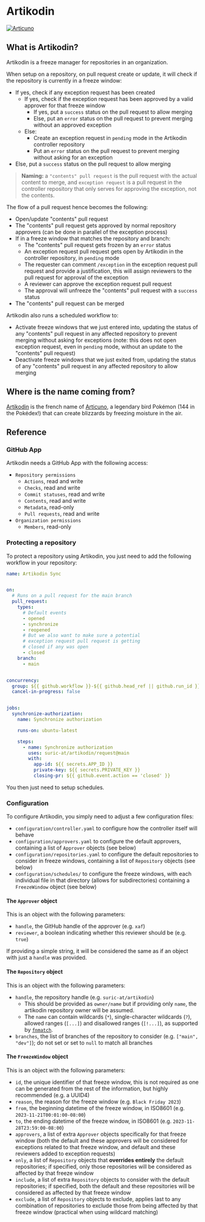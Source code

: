 # Artikodin

[![Articuno](https://assets.pokemon.com/assets/cms2/img/pokedex/full/144.png)](https://www.pokemon.com/us/pokedex/articuno)

## What is Artikodin?

Artikodin is a freeze manager for repositories in an organization.

When setup on a repository, on pull request create or update, it will check if the repository is currently in a freeze window:
- If yes, check if any exception request has been created
  - If yes, check if the exception request has been approved by a valid approver for that freeze window
      - If yes, put a `success` status on the pull request to allow merging
      - Else, put an `error` status on the pull request to prevent merging without an approved exception
  - Else:
    - Create an exception request in `pending` mode in the Artikodin controller repository
    - Put an `error` status on the pull request to prevent merging without asking for an exception
- Else, put a `success` status on the pull request to allow merging

> **Naming:** a `"contents" pull request` is the pull request with the actual content to merge, and `exception request` is a pull request in the controller repository that only serves for approving the exception, not the contents.

The flow of a pull request hence becomes the following:
- Open/update "contents" pull request
- The "contents" pull request gets approved by normal repository approvers (can be done in parallel of the exception process)
- If in a freeze window that matches the repository and branch:
  - The "contents" pull request gets frozen by an `error` status
  - An exception request  pull request gets open by Artikodin in the controller repository, in `pending` mode
  - The requester can comment `/exception` in the exception request pull request and provide a justification, this will assign reviewers to the pull request for approval of the exception
  - A reviewer can approve the exception request pull request
  - The approval will unfreeze the "contents" pull request with a `success` status
- The "contents" pull request can be merged

Artikodin also runs a scheduled workflow to:
- Activate freeze windows that we just entered into, updating the status of any "contents" pull request in any affected repository to prevent merging without asking for exceptions (note: this does not open exception request, even in `pending` mode, without an update to the "contents" pull request)
- Deactivate freeze windows that we just exited from, updating the status of any "contents" pull request in any affected repository to allow merging

## Where is the name coming from?

[Artikodin](https://www.pokepedia.fr/Artikodin) is the french name of [Articuno](https://www.pokemon.com/us/pokedex/articuno), a legendary bird Pokémon (144 in the Pokédex!) that can create blizzards by freezing moisture in the air.

## Reference

### GitHub App

Artikodin needs a GitHub App with the following access:

- `Repository permissions`
  - `Actions`, read and write
  - `Checks`, read and write
  - `Commit statuses`, read and write
  - `Contents`, read and write
  - `Metadata`, read-only
  - `Pull requests`, read and write
- `Organization permissions`
  - `Members`, read-only

### Protecting a repository

To protect a repository using Artikodin, you just need to add the following workflow in your repository:

```yaml
name: Artikodin Sync


on:
  # Runs on a pull request for the main branch
  pull_request:
    types:
      # Default events
      - opened
      - synchronize
      - reopened
      # But we also want to make sure a potential
      # exception request pull request is getting
      # closed if any was open
      - closed
    branch:
      - main


concurrency:
  group: ${{ github.workflow }}-${{ github.head_ref || github.run_id }}
  cancel-in-progress: false


jobs:
  synchronize-authorization:
    name: Synchronize authorization

    runs-on: ubuntu-latest

    steps:
      - name: Synchronize authorization
        uses: suric-at/artikodin/request@main
        with:
          app-id: ${{ secrets.APP_ID }}
          private-key: ${{ secrets.PRIVATE_KEY }}
          closing-pr: ${{ github.event.action == 'closed' }}
```

You then just need to setup schedules.

### Configuration

To configure Artikodin, you simply need to adjust a few configuration files:
- `configuration/controller.yaml` to configure how the controller itself will behave
- `configuration/approvers.yaml` to configure the default approvers, containing a list of `Approver` objects (see below)
- `configuration/repositories.yaml` to configure the default repositories to consider in freeze windows, containing a list of `Repository` objects (see below)
- `configuration/schedules/` to configure the freeze windows, with each individual file in that directory (allows for subdirectories) containing a `FreezeWindow` object (see below)

#### The `Approver` object

This is an object with the following parameters:

- `handle`, the GitHub handle of the approver (e.g. `xaf`)
- `reviewer`, a boolean indicating whether this reviewer should be (e.g. `true`)

If providing a simple string, it will be considered the same as if an object with just a `handle` was provided.


#### The `Repository` object

This is an object with the following parameters:
- `handle`, the repository handle (e.g. `suric-at/artikodin`)
  - This should be provided as `owner/name` but if providing only `name`, the artikodin repository owner will be assumed.
  - The `name` can contain wildcards (`*`), single-character wildcards (`?`), allowed ranges (`[...]`) and disallowed ranges (`[!...]`), as supported by [`fnmatch`](https://docs.python.org/3/library/fnmatch.html).
- `branches`, the list of branches of the repository to consider (e.g. `["main", "dev"]`); do not set or set to `null` to match all branches


#### The `FreezeWindow` object

This is an object with the following parameters:
- `id`, the unique identifier of that freeze window, this is not required as one can be generated from the rest of the information, but highly recommended (e.g. a UUID4)
- `reason`, the reason for the freeze window (e.g. `Black Friday 2023`)
- `from`, the beginning datetime of the freeze window, in ISO8601 (e.g. `2023-11-21T00:01:00-08:00`)
- `to`, the ending datetime of the freeze window, in ISO8601 (e.g. `2023-11-28T23:59:00-08:00`)
- `approvers`, a list of extra `Approver` objects specifically for that freeze window (both the default and these approvers will be considered for exceptions related to that freeze window, and default and these reviewers added to exception requests)
- `only`, a list of `Repository` objects that **overrides entirely** the default repositories; if specified, only those repositories will be considered as affected by that freeze window
- `include`, a list of extra `Repository` objects to consider with the default repositories; if specified, both the default and these repositories will be considered as affected by that freeze window
- `exclude`, a list of `Repository` objects to exclude, applies last to any combination of repositories to exclude those from being affected by that freeze window (practical when using wildcard matching)
